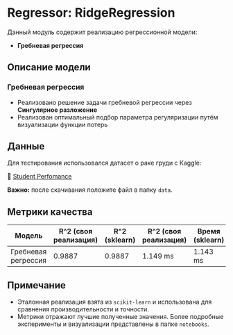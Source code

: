 # Regressor: RidgeRegression

Данный модуль содержит реализацию регрессионной модели:

- **Гребневая регрессия**

## Описание модели

### Гребневая регрессия

- Реализовано решение задачи гребневой регрессии через **Сингулярное разложение**
- Реализован оптимальный подбор параметра регуляризации путём визуализации функции потерь

## Данные

Для тестирования использовался датасет о раке груди с Kaggle:

🔗 [Student Perfomance](https://www.kaggle.com/datasets/nikhil7280/student-performance-multiple-linear-regression)

**Важно:** после скачивания положите файл в папку `data`.

## Метрики качества

| Модель               | R^2 (своя реализация) | R^2 (sklearn) | R^2 (своя реализация) | Время (sklearn) |
|----------------------|-----------------------------|---------------------|--------------------------|------------------|
| Гребневая регрессия        | 0.9887                      | 0.9887              | 1.149 ms                 | 1.143 ms        |



## Примечание

- Эталонная реализация взята из `scikit-learn` и использована для сравнения производительности и точности.
- Метрики отражают лучшие полученные значения. Более подробные эксперименты и визуализации представлены в папке `notebooks`.
